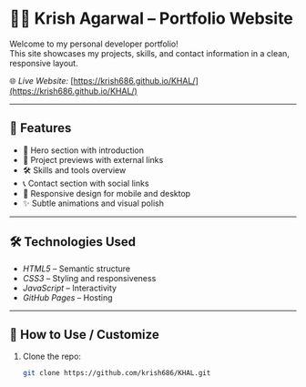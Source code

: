 # 🧑‍💻 Krish Agarwal – Portfolio Website

Welcome to my personal developer portfolio!  
This site showcases my projects, skills, and contact information in a clean, responsive layout.

🌐 *Live Website:* [https://krish686.github.io/KHAL/](https://krish686.github.io/KHAL/)

---

## 🚀 Features

- 👋 Hero section with introduction  
- 💼 Project previews with external links  
- 🛠 Skills and tools overview  
- 📞 Contact section with social links  
- 🎨 Responsive design for mobile and desktop  
- ✨ Subtle animations and visual polish  

---

## 🛠 Technologies Used

- *HTML5* – Semantic structure  
- *CSS3* – Styling and responsiveness  
- *JavaScript* – Interactivity  
- *GitHub Pages* – Hosting  

---

## 🔧 How to Use / Customize

1. Clone the repo:
   ```bash
   git clone https://github.com/krish686/KHAL.git
